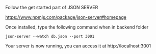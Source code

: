 Follow the get started part of JSON SERVER

https://www.npmjs.com/package/json-server#homepage

Once installed, type the following command when in backend folder

`json-server --watch db.json --port 3001`

Your server is now running, you can access it at http://localhost:3001
